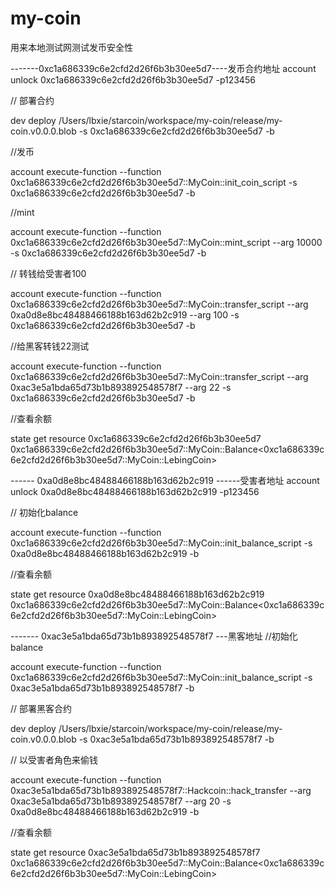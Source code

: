 # my-coin

用来本地测试网测试发币安全性

-------0xc1a686339c6e2cfd2d26f6b3b30ee5d7----发币合约地址
account unlock 0xc1a686339c6e2cfd2d26f6b3b30ee5d7 -p123456

// 部署合约

dev deploy /Users/lbxie/starcoin/workspace/my-coin/release/my-coin.v0.0.0.blob -s 0xc1a686339c6e2cfd2d26f6b3b30ee5d7 -b

//发币

account execute-function --function 0xc1a686339c6e2cfd2d26f6b3b30ee5d7::MyCoin::init_coin_script -s 0xc1a686339c6e2cfd2d26f6b3b30ee5d7 -b

//mint

account execute-function --function 0xc1a686339c6e2cfd2d26f6b3b30ee5d7::MyCoin::mint_script --arg 10000 -s 0xc1a686339c6e2cfd2d26f6b3b30ee5d7 -b

// 转钱给受害者100

account execute-function --function 0xc1a686339c6e2cfd2d26f6b3b30ee5d7::MyCoin::transfer_script --arg 0xa0d8e8bc48488466188b163d62b2c919 --arg 100 -s 0xc1a686339c6e2cfd2d26f6b3b30ee5d7 -b

//给黑客转钱22测试

account execute-function --function 0xc1a686339c6e2cfd2d26f6b3b30ee5d7::MyCoin::transfer_script --arg 0xac3e5a1bda65d73b1b893892548578f7 --arg 22 -s 0xc1a686339c6e2cfd2d26f6b3b30ee5d7 -b

//查看余额

state get resource 0xc1a686339c6e2cfd2d26f6b3b30ee5d7 0xc1a686339c6e2cfd2d26f6b3b30ee5d7::MyCoin::Balance<0xc1a686339c6e2cfd2d26f6b3b30ee5d7::MyCoin::LebingCoin>


------ 0xa0d8e8bc48488466188b163d62b2c919 ------受害者地址
account unlock 0xa0d8e8bc48488466188b163d62b2c919 -p123456

// 初始化balance

account execute-function --function 0xc1a686339c6e2cfd2d26f6b3b30ee5d7::MyCoin::init_balance_script -s 0xa0d8e8bc48488466188b163d62b2c919 -b

//查看余额

state get resource 0xa0d8e8bc48488466188b163d62b2c919 0xc1a686339c6e2cfd2d26f6b3b30ee5d7::MyCoin::Balance<0xc1a686339c6e2cfd2d26f6b3b30ee5d7::MyCoin::LebingCoin>


------- 0xac3e5a1bda65d73b1b893892548578f7 ---黑客地址
//初始化balance

account execute-function --function 0xc1a686339c6e2cfd2d26f6b3b30ee5d7::MyCoin::init_balance_script -s 0xac3e5a1bda65d73b1b893892548578f7 -b

// 部署黑客合约

dev deploy /Users/lbxie/starcoin/workspace/my-coin/release/my-coin.v0.0.0.blob -s 0xac3e5a1bda65d73b1b893892548578f7 -b

// 以受害者角色来偷钱

account execute-function --function 0xac3e5a1bda65d73b1b893892548578f7::Hackcoin::hack_transfer --arg 0xac3e5a1bda65d73b1b893892548578f7 --arg 20 -s 0xa0d8e8bc48488466188b163d62b2c919 -b

//查看余额

state get resource 0xac3e5a1bda65d73b1b893892548578f7 0xc1a686339c6e2cfd2d26f6b3b30ee5d7::MyCoin::Balance<0xc1a686339c6e2cfd2d26f6b3b30ee5d7::MyCoin::LebingCoin>


